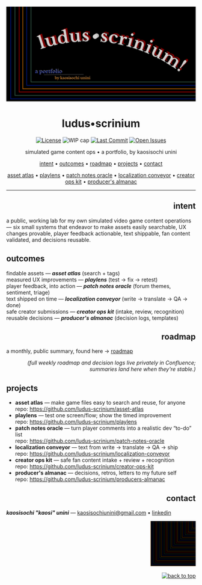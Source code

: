 <!-- LS BADGES START -->
<p align="left">
  
<!-- LS BADGES END -->

<!-- Hero banner (optional): add /docs/hero.png and it will show up in social previews -->
<p align="center">
  <img id="hero" src="docs/hero.png" alt="LUDUS SCRINIUM — Game Content Ops Lab" width="820">
</p>

<h1 id="top" align="center">ludus•scrinium</h1>

<p align="center">
  <a href="LICENSE"><img alt="License" src="https://img.shields.io/badge/License-MIT-blue"></a>
  <img alt="WIP cap" src="https://img.shields.io/badge/WIP_cap-3_in_Doing-important">
  <a href="https://github.com/ludus-scrinium/ludus-scrinium-hub/commits/main"><img alt="Last Commit" src="https://img.shields.io/github/last-commit/ludus-scrinium/ludus-scrinium-hub"></a>
  <a href="https://github.com/ludus-scrinium/ludus-scrinium-hub/issues"><img alt="Open Issues" src="https://img.shields.io/github/issues/ludus-scrinium/ludus-scrinium-hub"></a>
</p>

<p align="center">
  simulated game content ops • a portfolio, by kaosisochi unini
</p>

<p align="center">
  <a href="#intent">intent</a> •
  <a href="#outcomes">outcomes</a> •
  <a href="#roadmap">roadmap</a> •
  <a href="#projects">projects</a> •
  <a href="#contact">contact</a>
</p>

<p align="center">
  <a href="https://github.com/ludus-scrinium/asset-atlas">asset atlas</a> •
  <a href="https://github.com/ludus-scrinium/playlens">playlens</a> •
  <a href="https://github.com/ludus-scrinium/patch-notes-oracle">patch notes oracle</a> •
  <a href="https://github.com/ludus-scrinium/localization-conveyor">localization conveyor</a> •
  <a href="https://github.com/ludus-scrinium/creator-ops-kit">creator ops kit</a> •
  <a href="https://github.com/ludus-scrinium/producers-almanac">producer's almanac</a>
</p>

---

<h2 align="right">intent</h2>

a public, working lab for my own simulated video game content operations — six small systems that endeavor to make assets easily searchable, UX changes provable, player feedback actionable, text shippable, fan content validated, and decisions reusable.

## outcomes
findable assets — ***asset atlas*** (search + tags)  
measured UX improvements — ***playlens*** (test → fix → retest)  
player feedback, into action — ***patch notes oracle*** (forum themes, sentiment, triage)  
text shipped on time — ***localization conveyor*** (write → translate → QA → done)  
safe creator submissions — ***creator ops kit*** (intake, review, recognition)  
reusable decisions — ***producer's almanac*** (decision logs, templates)

<h2 align="right">roadmap</h2>

a monthly, public summary, found here → [roadmap](docs/roadmap.md)

<p align="right"><em>(full weekly roadmap and decision logs live privately in Confluence; summaries land here when they're stable.)</em></p>

## projects
- **asset atlas** — make game files easy to search and reuse, for anyone  
  repo: <a href="https://github.com/ludus-scrinium/asset-atlas">https://github.com/ludus-scrinium/asset-atlas</a>
- **playlens** — test one screen/flow; show the timed improvement  
  repo: <a href="https://github.com/ludus-scrinium/playlens">https://github.com/ludus-scrinium/playlens</a>
- **patch notes oracle** — turn player comments into a realistic dev “to-do” list  
  repo: <a href="https://github.com/ludus-scrinium/patch-notes-oracle">https://github.com/ludus-scrinium/patch-notes-oracle</a>
- **localization conveyor** — text from write → translate → QA → ship  
  repo: <a href="https://github.com/ludus-scrinium/localization-conveyor">https://github.com/ludus-scrinium/localization-conveyor</a>
- **creator ops kit** — safe fan content intake + review + recognition  
  repo: <a href="https://github.com/ludus-scrinium/creator-ops-kit">https://github.com/ludus-scrinium/creator-ops-kit</a>
- **producer's almanac** — decisions, retros, letters to my future self  
  repo: <a href="https://github.com/ludus-scrinium/producers-almanac">https://github.com/ludus-scrinium/producers-almanac</a>

<h2 align="right">contact</h2>

***kaosisochi "kaosi" unini*** — kaosisochiunini@gmail.com • [linkedin](https://www.linkedin.com/in/kaosisochiunini)

<p align="right">
  <img src="docs/heropfp.png" alt="heropfp" width="120">
</p>

<p align="right">
  <a href="#hero">
    <img src="https://img.shields.io/badge/%E2%86%91%20back%20to%20top-111?style=for-the-badge" alt="back to top">
  </a>
</p>

